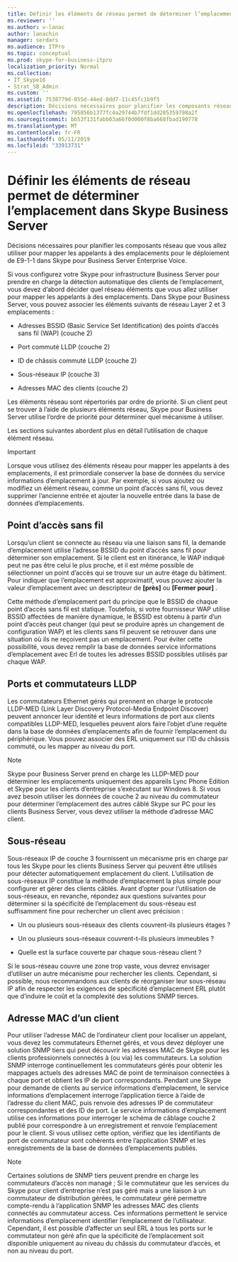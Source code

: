 ```yaml
---
title: Définir les éléments de réseau permet de déterminer l’emplacement dans Skype Business Server
ms.reviewer: ''
ms.author: v-lanac
author: lanachin
manager: serdars
ms.audience: ITPro
ms.topic: conceptual
ms.prod: skype-for-business-itpro
localization_priority: Normal
ms.collection:
- IT_Skype16
- Strat_SB_Admin
ms.custom: ''
ms.assetid: 7538779d-055d-44ed-8dd7-11c45fc1b9f5
description: Décisions nécessaires pour planifier les composants réseau que vous allez utiliser pour mapper les appelants à des emplacements pour le déploiement de E9-1-1 dans Skype pour Business Server Enterprise Voice.
ms.openlocfilehash: 795856b1377fc4a29744b7fdf1dd285359798a2f
ms.sourcegitcommit: bb53f131fabb03a66f0d000f8ba668fbad190778
ms.translationtype: MT
ms.contentlocale: fr-FR
ms.lasthandoff: 05/11/2019
ms.locfileid: "33913731"
---
```

# <a name="define-the-network-elements-used-to-determine-location-in-skype-for-business-server"></a>Définir les éléments de réseau permet de déterminer l’emplacement dans Skype Business Server
 
Décisions nécessaires pour planifier les composants réseau que vous allez utiliser pour mapper les appelants à des emplacements pour le déploiement de E9-1-1 dans Skype pour Business Server Enterprise Voice.
  
Si vous configurez votre Skype pour infrastructure Business Server pour prendre en charge la détection automatique des clients de l’emplacement, vous devez d’abord décider quel réseau éléments que vous allez utiliser pour mapper les appelants à des emplacements. Dans Skype pour Business Server, vous pouvez associer les éléments suivants de réseau Layer 2 et 3 emplacements :
  
- Adresses BSSID (Basic Service Set Identification) des points d’accès sans fil (WAP) (couche 2)
    
- Port commuté LLDP (couche 2)
    
- ID de châssis commuté LLDP (couche 2)
    
- Sous-réseaux IP (couche 3)
    
- Adresses MAC des clients (couche 2)
    
Les éléments réseau sont répertoriés par ordre de priorité. Si un client peut se trouver à l’aide de plusieurs éléments réseau, Skype pour Business Server utilise l’ordre de priorité pour déterminer quel mécanisme à utiliser. 
  
Les sections suivantes abordent plus en détail l’utilisation de chaque élément réseau.
  
> [!IMPORTANT]
> Lorsque vous utilisez des éléments réseau pour mapper les appelants à des emplacements, il est primordiale conserver la base de données du service informations d’emplacement à jour. Par exemple, si vous ajoutez ou modifiez un élément réseau, comme un point d’accès sans fil, vous devez supprimer l’ancienne entrée et ajouter la nouvelle entrée dans la base de données d’emplacements. 
  
## <a name="wireless-access-point"></a>Point d’accès sans fil

Lorsqu’un client se connecte au réseau via une liaison sans fil, la demande d’emplacement utilise l’adresse BSSID du point d’accès sans fil pour déterminer son emplacement. Si le client est en itinérance, le WAP indiqué peut ne pas être celui le plus proche, et il est même possible de sélectionner un point d’accès qui se trouve sur un autre étage du bâtiment. Pour indiquer que l’emplacement est approximatif, vous pouvez ajouter la valeur d’emplacement avec un descripteur de **[près]** ou **[Fermer pour]** .
  
Cette méthode d’emplacement part du principe que le BSSID de chaque point d’accès sans fil est statique. Toutefois, si votre fournisseur WAP utilise BSSID affectées de manière dynamique, le BSSID est obtenu à partir d’un point d’accès peut changer (qui peut se produire après un changement de configuration WAP) et les clients sans fil peuvent se retrouver dans une situation où ils ne reçoivent pas un emplacement. Pour éviter cette possibilité, vous devez remplir la base de données service informations d’emplacement avec Erl de toutes les adresses BSSID possibles utilisés par chaque WAP. 
  
## <a name="lldp-ports-and-switches"></a>Ports et commutateurs LLDP

Les commutateurs Ethernet gérés qui prennent en charge le protocole LLDP-MED (Link Layer Discovery Protocol-Media Endpoint Discover) peuvent annoncer leur identité et leurs informations de port aux clients compatibles LLDP-MED, lesquelles peuvent alors faire l’objet d’une requête dans la base de données d’emplacements afin de fournir l’emplacement du périphérique. Vous pouvez associer des ERL uniquement sur l’ID du châssis commuté, ou les mapper au niveau du port.
  
> [!NOTE]
> Skype pour Business Server prend en charge les LLDP-MED pour déterminer les emplacements uniquement des appareils Lync Phone Edition et Skype pour les clients d’entreprise s’exécutant sur Windows 8. Si vous avez besoin utiliser les données de couche 2 au niveau du commutateur pour déterminer l’emplacement des autres câblé Skype sur PC pour les clients Business Server, vous devez utiliser la méthode d’adresse MAC client. 
  
## <a name="subnet"></a>Sous-réseau

Sous-réseaux IP de couche 3 fournissent un mécanisme pris en charge par tous les Skype pour les clients Business Server qui peuvent être utilisés pour détecter automatiquement emplacement du client. L’utilisation de sous-réseaux IP constitue la méthode d’emplacement la plus simple pour configurer et gérer des clients câblés. Avant d’opter pour l’utilisation de sous-réseaux, en revanche, répondez aux questions suivantes pour déterminer si la spécificité de l’emplacement du sous-réseau est suffisamment fine pour rechercher un client avec précision :
  
- Un ou plusieurs sous-réseaux des clients couvrent-ils plusieurs étages ?
    
- Un ou plusieurs sous-réseaux couvrent-t-ils plusieurs immeubles ?
    
- Quelle est la surface couverte par chaque sous-réseau client ?
    
Si le sous-réseau couvre une zone trop vaste, vous devrez envisager d’utiliser un autre mécanisme pour rechercher les clients. Cependant, si possible, nous recommandons aux clients de réorganiser leur sous-réseau IP afin de respecter les exigences de spécificité d’emplacement ERL plutôt que d’induire le coût et la complexité des solutions SNMP tierces.
  
## <a name="client-mac-address"></a>Adresse MAC d’un client

Pour utiliser l’adresse MAC de l’ordinateur client pour localiser un appelant, vous devez les commutateurs Ethernet gérés, et vous devez déployer une solution SNMP tiers qui peut découvrir les adresses MAC de Skype pour les clients professionnels connectés à (ou via) les commutateurs. La solution SNMP interroge continuellement les commutateurs gérés pour obtenir les mappages actuels des adresses MAC de point de terminaison connectées à chaque port et obtient les IP de port correspondants. Pendant une Skype pour demande de clients au service informations d’emplacement, le service informations d’emplacement interroge l’application tierce à l’aide de l’adresse du client MAC, puis renvoie des adresses IP de commutateur correspondantes et des ID de port. Le service informations d’emplacement utilise ces informations pour interroger le schéma de câblage couche 2 publié pour correspondre à un enregistrement et renvoie l’emplacement pour le client. Si vous utilisez cette option, vérifiez que les identifiants de port de commutateur sont cohérents entre l’application SNMP et les enregistrements de la base de données d’emplacements publiés.
  
> [!NOTE]
> Certaines solutions de SNMP tiers peuvent prendre en charge les commutateurs d’accès non managé ; Si le commutateur que les services du Skype pour client d’entreprise n’est pas géré mais a une liaison à un commutateur de distribution gérées, le commutateur géré permettre compte-rendu à l’application SNMP les adresses MAC des clients connectés au commutateur access. Ces informations permettent le service informations d’emplacement identifier l’emplacement de l’utilisateur. Cependant, il est possible d’affecter un seul ERL à tous les ports sur le commutateur non géré afin que la spécificité de l’emplacement soit disponible uniquement au niveau du châssis du commutateur d’accès, et non au niveau du port. 
  

